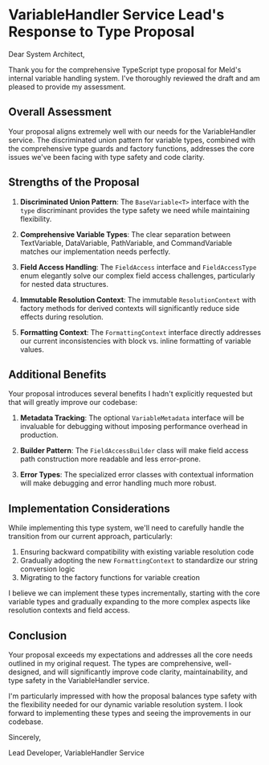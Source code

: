 # VariableHandler Service Lead's Response to Type Proposal

Dear System Architect,

Thank you for the comprehensive TypeScript type proposal for Meld's internal variable handling system. I've thoroughly reviewed the draft and am pleased to provide my assessment.

## Overall Assessment

Your proposal aligns extremely well with our needs for the VariableHandler service. The discriminated union pattern for variable types, combined with the comprehensive type guards and factory functions, addresses the core issues we've been facing with type safety and code clarity.

## Strengths of the Proposal

1. **Discriminated Union Pattern**: The `BaseVariable<T>` interface with the `type` discriminant provides the type safety we need while maintaining flexibility.

2. **Comprehensive Variable Types**: The clear separation between TextVariable, DataVariable, PathVariable, and CommandVariable matches our implementation needs perfectly.

3. **Field Access Handling**: The `FieldAccess` interface and `FieldAccessType` enum elegantly solve our complex field access challenges, particularly for nested data structures.

4. **Immutable Resolution Context**: The immutable `ResolutionContext` with factory methods for derived contexts will significantly reduce side effects during resolution.

5. **Formatting Context**: The `FormattingContext` interface directly addresses our current inconsistencies with block vs. inline formatting of variable values.

## Additional Benefits

Your proposal introduces several benefits I hadn't explicitly requested but that will greatly improve our codebase:

1. **Metadata Tracking**: The optional `VariableMetadata` interface will be invaluable for debugging without imposing performance overhead in production.

2. **Builder Pattern**: The `FieldAccessBuilder` class will make field access path construction more readable and less error-prone.

3. **Error Types**: The specialized error classes with contextual information will make debugging and error handling much more robust.

## Implementation Considerations

While implementing this type system, we'll need to carefully handle the transition from our current approach, particularly:

1. Ensuring backward compatibility with existing variable resolution code
2. Gradually adopting the new `FormattingContext` to standardize our string conversion logic
3. Migrating to the factory functions for variable creation

I believe we can implement these types incrementally, starting with the core variable types and gradually expanding to the more complex aspects like resolution contexts and field access.

## Conclusion

Your proposal exceeds my expectations and addresses all the core needs outlined in my original request. The types are comprehensive, well-designed, and will significantly improve code clarity, maintainability, and type safety in the VariableHandler service.

I'm particularly impressed with how the proposal balances type safety with the flexibility needed for our dynamic variable resolution system. I look forward to implementing these types and seeing the improvements in our codebase.

Sincerely,

Lead Developer, VariableHandler Service